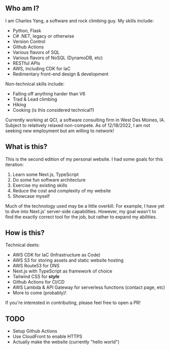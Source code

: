 ## Who am I?
I am Charles Yang, a software and rock climbing guy.
My skills include:
* Python, Flask
* C# .NET, legacy or otherwise
* Version Control
* Github Actions
* Various flavors of SQL
* Various flavors of NoSQL (DynamoDB, etc)
* RESTful APIs
* AWS, including CDK for IaC
* Redimentary front-end design & development

Non-technical skills include:
* Falling off anything harder than V6
* Trad & Lead climbing
* Hiking
* Cooking (is this considered technical?)

Currently working at QCI, a software consulting firm in West Des Moines, IA. Subject to relatively relaxed non-compete. As of 12/18/2022, I am not seeking new employment but am willing to network!

## What is this?
This is the second edition of my personal website. I had some goals for this iteration:
1. Learn some Next.js, TypeScript
2. Do some fun software architecture
3. Exercise my existing skills
4. Reduce the cost and complexity of my website
5. Showcase myself

Much of the technology used may be a little overkill. For example, I have yet to dive into Next.js' server-side capabilities. However, my goal wasn't to find the exactly correct tool for the job, but rather to expand my abilities.

## How is this?
Technical deets:
* AWS CDK for IaC (Infrastructure as Code)
* AWS S3 for storing assets and static website hosting
* AWS Route53 for DNS
* Next.js with TypeScript as framework of choice
* Tailwind CSS for ***style***
* Github Actions for CI/CD
* AWS Lambda & API Gateway for serverless functions (contact page, etc)
* More to come (probably)!

If you're interested in contributing, please feel free to open a PR!

## TODO
* Setup Github Actions
* Use CloudFront to enable HTTPS
* Actually make the website (currently "hello world")